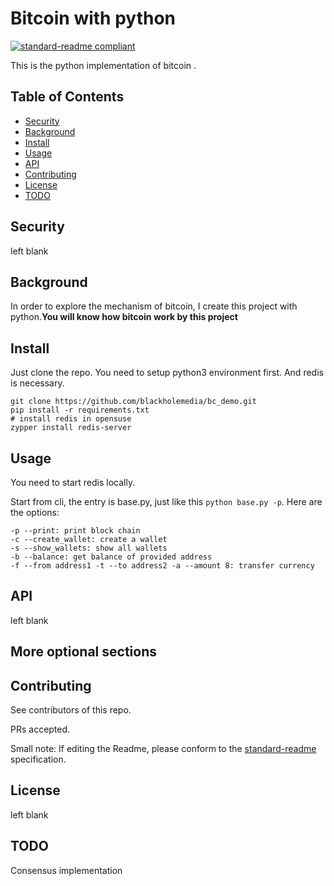 # Bitcoin with python


[![standard-readme compliant](https://img.shields.io/badge/readme%20style-standard-brightgreen.svg?style=flat-square)](https://github.com/RichardLitt/standard-readme)

This is the python implementation of bitcoin .

## Table of Contents

- [Security](#security)
- [Background](#background)
- [Install](#install)
- [Usage](#usage)
- [API](#api)
- [Contributing](#contributing)
- [License](#license)
- [TODO](#todo)

## Security

left blank

## Background

In order to explore the mechanism of bitcoin, I create this project with python.**You will know how bitcoin work by this project** 

## Install

Just clone the repo. You need to setup python3 environment first. And redis is necessary.

```shell
git clone https://github.com/blackholemedia/bc_demo.git
pip install -r requirements.txt
# install redis in opensuse 
zypper install redis-server
```

## Usage

You need to start redis locally.  

Start from cli, the entry is base.py, just like this `python base.py -p`. Here are the options:

```shell
-p --print: print block chain
-c --create_wallet: create a wallet
-s --show_wallets: show all wallets
-b --balance: get balance of provided address
-f --from address1 -t --to address2 -a --amount 8: transfer currency
```



## API

left blank

## More optional sections

## Contributing

See contributors of this repo.

PRs accepted.

Small note: If editing the Readme, please conform to the [standard-readme](https://github.com/RichardLitt/standard-readme) specification.


## License

left blank  
## TODO  
Consensus implementation  
